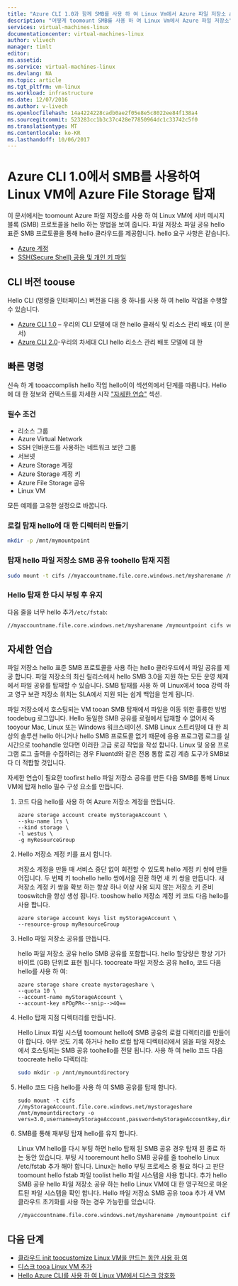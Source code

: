 ```yaml
---
title: "Azure CLI 1.0과 함께 SMB를 사용 하 여 Linux Vm에서 Azure 파일 저장소 aaaMount | Microsoft Docs"
description: "어떻게 toomount SMB를 사용 하 여 Linux Vm에서 Azure 파일 저장소"
services: virtual-machines-linux
documentationcenter: virtual-machines-linux
author: vlivech
manager: timlt
editor: 
ms.assetid: 
ms.service: virtual-machines-linux
ms.devlang: NA
ms.topic: article
ms.tgt_pltfrm: vm-linux
ms.workload: infrastructure
ms.date: 12/07/2016
ms.author: v-livech
ms.openlocfilehash: 14a4224228cadb0ae2f05e8e5c8022ee84f138a4
ms.sourcegitcommit: 523283cc1b3c37c428e77850964dc1c33742c5f0
ms.translationtype: MT
ms.contentlocale: ko-KR
ms.lasthandoff: 10/06/2017
---
```

# <a name="mount-azure-file-storage-on-linux-vms-by-using-smb-with-azure-cli-10"></a>Azure CLI 1.0에서 SMB를 사용하여 Linux VM에 Azure File Storage 탑재

이 문서에서는 toomount Azure 파일 저장소를 사용 하 여 Linux VM에 서버 메시지 블록 (SMB) 프로토콜을 hello 하는 방법을 보여 줍니다. 파일 저장소 파일 공유 hello 표준 SMB 프로토콜을 통해 hello 클라우드를 제공합니다. hello 요구 사항은 같습니다.

* [Azure 계정](https://azure.microsoft.com/pricing/free-trial/)
* [SSH(Secure Shell) 공용 및 개인 키 파일](mac-create-ssh-keys.md)

## <a name="cli-versions-toouse"></a>CLI 버전 toouse
Hello CLI (명령줄 인터페이스) 버전을 다음 중 하나를 사용 하 여 hello 작업을 수행할 수 있습니다.

- [Azure CLI 1.0](#quick-commands) – 우리의 CLI 모델에 대 한 hello 클래식 및 리소스 관리 배포 (이 문서)
- [Azure CLI 2.0](mount-azure-file-storage-on-linux-using-smb-nodejs.md?toc=%2fazure%2fvirtual-machines%2flinux%2ftoc.json)-우리의 차세대 CLI hello 리소스 관리 배포 모델에 대 한


## <a name="quick-commands"></a>빠른 명령
신속 하 게 tooaccomplish hello 작업 hello이이 섹션의에서 단계를 따릅니다. Hello에 대 한 정보와 컨텍스트를 자세한 시작 ["자세한 연습"](mount-azure-file-storage-on-linux-using-smb.md#detailed-walkthrough) 섹션.

### <a name="prerequisites"></a>필수 조건
* 리소스 그룹
* Azure Virtual Network
* SSH 인바운드를 사용하는 네트워크 보안 그룹
* 서브넷
* Azure Storage 계정
* Azure Storage 계정 키
* Azure File Storage 공유
* Linux VM

모든 예제를 고유한 설정으로 바꿉니다.

### <a name="create-a-directory-for-hello-local-mount"></a>로컬 탑재 hello에 대 한 디렉터리 만들기

```bash
mkdir -p /mnt/mymountpoint
```

### <a name="mount-hello-file-storage-smb-share-toohello-mount-point"></a>탑재 hello 파일 저장소 SMB 공유 toohello 탑재 지점

```bash
sudo mount -t cifs //myaccountname.file.core.windows.net/mysharename /mymountpoint -o vers=3.0,username=myaccountname,password=StorageAccountKeyEndingIn==,dir_mode=0777,file_mode=0777
```

### <a name="persist-hello-mount-after-a-reboot"></a>Hello 탑재 한 다시 부팅 후 유지
다음 줄을 너무 hello 추가`/etc/fstab`:

```bash
//myaccountname.file.core.windows.net/mysharename /mymountpoint cifs vers=3.0,username=myaccountname,password=StorageAccountKeyEndingIn==,dir_mode=0777,file_mode=0777
```

## <a name="detailed-walkthrough"></a>자세한 연습

파일 저장소 hello 표준 SMB 프로토콜을 사용 하는 hello 클라우드에서 파일 공유를 제공 합니다. 파일 저장소의 최신 릴리스에서 hello SMB 3.0을 지원 하는 모든 운영 체제에서 파일 공유를 탑재할 수 있습니다. SMB 탑재를 사용 하 여 Linux에서 tooa 강력 하 고 영구 보관 저장소 위치는 SLA에서 지원 되는 쉽게 백업을 얻게 됩니다.

파일 저장소에서 호스팅되는 VM tooan SMB 탑재에서 파일을 이동 위한 훌륭한 방법 toodebug 로그입니다. Hello 동일한 SMB 공유를 로컬에서 탑재할 수 없어서 즉 tooyour Mac, Linux 또는 Windows 워크스테이션. SMB Linux 스트리밍에 대 한 최상의 솔루션 hello 아니거나 hello SMB 프로토콜 없기 때문에 응용 프로그램 로그를 실시간으로 toohandle 있다면 이러한 고급 로깅 작업을 작성 합니다. Linux 및 응용 프로그램 로그 출력을 수집하려는 경우 Fluentd와 같은 전용 통합 로깅 계층 도구가 SMB보다 더 적합할 것입니다.

자세한 연습이 필요한 toofirst hello 파일 저장소 공유를 만든 다음 SMB를 통해 Linux VM에 탑재 hello 필수 구성 요소를 만듭니다.

1. 코드 다음 hello를 사용 하 여 Azure 저장소 계정을 만듭니다.

    ```azurecli
    azure storage account create myStorageAccount \
    --sku-name lrs \
    --kind storage \
    -l westus \
    -g myResourceGroup
    ```

2. Hello 저장소 계정 키를 표시 합니다.

    저장소 계정을 만들 때 서비스 중단 없이 회전할 수 있도록 hello 계정 키 쌍에 만들어집니다. 두 번째 키 toohello hello 쌍에서을 전환 하면 새 키 쌍을 만듭니다. 새 저장소 계정 키 쌍을 확보 하는 항상 하나 이상 사용 되지 않는 저장소 키 준비 tooswitch을 항상 생성 됩니다. tooshow hello 저장소 계정 키 코드 다음 hello를 사용 합니다.

    ```azurecli
    azure storage account keys list myStorageAccount \
    --resource-group myResourceGroup
    ```
3. Hello 파일 저장소 공유를 만듭니다.

    hello 파일 저장소 공유 hello SMB 공유를 포함합니다. hello 할당량은 항상 기가바이트 (GB) 단위로 표현 됩니다. toocreate 파일 저장소 공유 hello, 코드 다음 hello를 사용 하 여:

    ```azurecli
    azure storage share create mystorageshare \
    --quota 10 \
    --account-name myStorageAccount \
    --account-key nPOgPR<--snip-->4Q==
    ```

4. Hello 탑재 지점 디렉터리를 만듭니다.

    Hello Linux 파일 시스템 toomount hello에 SMB 공유의 로컬 디렉터리를 만들어야 합니다. 아무 것도 기록 하거나 hello 로컬 탑재 디렉터리에서 읽을 파일 저장소에서 호스팅되는 SMB 공유 toohello를 전달 됩니다. 사용 하 여 hello 코드 다음 toocreate hello 디렉터리:

    ```bash
    sudo mkdir -p /mnt/mymountdirectory
    ```

5. Hello 코드 다음 hello를 사용 하 여 SMB 공유를 탑재 합니다.

    ```azurecli
    sudo mount -t cifs //myStorageAccount.file.core.windows.net/mystorageshare /mnt/mymountdirectory -o vers=3.0,username=myStorageAccount,password=myStorageAccountkey,dir_mode=0777,file_mode=0777
    ```

6. SMB를 통해 재부팅 탑재 hello를 유지 합니다.

    Linux VM hello를 다시 부팅 하면 hello 탑재 된 SMB 공유 경우 탑재 된 종료 하는 동안 있습니다. 부팅 시 tooremount hello SMB 공유를 줄 toohello Linux /etc/fstab 추가 해야 합니다. Linux는 hello 부팅 프로세스 중 필요 하다 고 판단 toomount hello fstab 파일 toolist hello 파일 시스템을 사용 합니다. 추가 hello SMB 공유 hello 파일 저장소 공유 하는 hello Linux VM에 대 한 영구적으로 마운트된 파일 시스템을 확인 합니다. Hello 파일 저장소 SMB 공유 tooa 추가 새 VM 클라우드 초기화를 사용 하는 경우 가능한를 있습니다.

    ```bash
    //myaccountname.file.core.windows.net/mysharename /mymountpoint cifs vers=3.0,username=myaccountname,password=StorageAccountKeyEndingIn==,dir_mode=0777,file_mode=0777
    ```

## <a name="next-steps"></a>다음 단계

- [클라우드 init toocustomize Linux VM을 만드는 동안 사용 하 여](using-cloud-init.md?toc=%2fazure%2fvirtual-machines%2flinux%2ftoc.json)
- [디스크 tooa Linux VM 추가](add-disk.md?toc=%2fazure%2fvirtual-machines%2flinux%2ftoc.json)
- [Hello Azure CLI를 사용 하 여 Linux VM에서 디스크 암호화](encrypt-disks.md?toc=%2fazure%2fvirtual-machines%2flinux%2ftoc.json)
